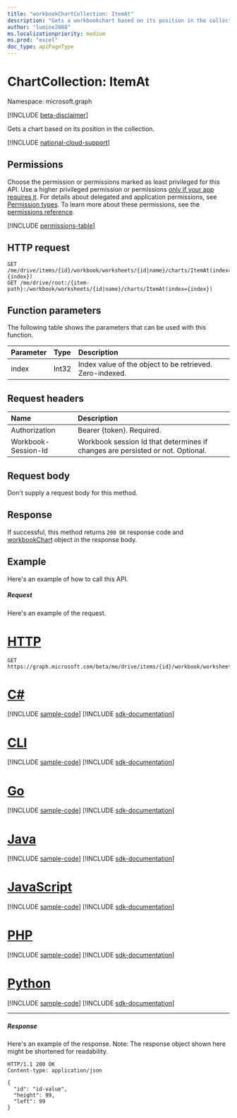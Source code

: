 ```yaml
---
title: "workbookChartCollection: ItemAt"
description: "Gets a workbookchart based on its position in the collection."
author: "lumine2008"
ms.localizationpriority: medium
ms.prod: "excel"
doc_type: apiPageType
---
```


# ChartCollection: ItemAt

Namespace: microsoft.graph

[!INCLUDE [beta-disclaimer](../../includes/beta-disclaimer.md)]

Gets a chart based on its position in the collection.

[!INCLUDE [national-cloud-support](../../includes/global-us.md)]

## Permissions
Choose the permission or permissions marked as least privileged for this API. Use a higher privileged permission or permissions [only if your app requires it](/graph/permissions-overview#best-practices-for-using-microsoft-graph-permissions). For details about delegated and application permissions, see [Permission types](/graph/permissions-overview#permission-types). To learn more about these permissions, see the [permissions reference](/graph/permissions-reference).

<!-- { "blockType": "permissions", "name": "chartcollection_itemat" } -->
[!INCLUDE [permissions-table](../includes/permissions/chartcollection-itemat-permissions.md)]

## HTTP request
<!-- { "blockType": "ignored" } -->
```http
GET /me/drive/items/{id}/workbook/worksheets/{id|name}/charts/ItemAt(index={index})
GET /me/drive/root:/{item-path}:/workbook/worksheets/{id|name}/charts/ItemAt(index={index})
```

## Function parameters

The following table shows the parameters that can be used with this function.

|Parameter|Type|Description|
|:---|:---|:---|
|index|Int32|Index value of the object to be retrieved. Zero-indexed.|

## Request headers
| Name       | Description|
|:---------------|:----------|
| Authorization  | Bearer {token}. Required. |
| Workbook-Session-Id  | Workbook session Id that determines if changes are persisted or not. Optional.|

## Request body

Don't supply a request body for this method.

## Response

If successful, this method returns `200 OK` response code and [workbookChart](../resources/workbookchart.md) object in the response body.

## Example
Here's an example of how to call this API.
##### Request
Here's an example of the request.

# [HTTP](#tab/http)
<!-- {
  "blockType": "request",
  "name": "chartcollection_itemat"
}-->
```msgraph-interactive
GET https://graph.microsoft.com/beta/me/drive/items/{id}/workbook/worksheets/{id|name}/charts/ItemAt(index=8)
```

# [C#](#tab/csharp)
[!INCLUDE [sample-code](../includes/snippets/csharp/chartcollection-itemat-csharp-snippets.md)]
[!INCLUDE [sdk-documentation](../includes/snippets/snippets-sdk-documentation-link.md)]

# [CLI](#tab/cli)
[!INCLUDE [sample-code](../includes/snippets/cli/chartcollection-itemat-cli-snippets.md)]
[!INCLUDE [sdk-documentation](../includes/snippets/snippets-sdk-documentation-link.md)]

# [Go](#tab/go)
[!INCLUDE [sample-code](../includes/snippets/go/chartcollection-itemat-go-snippets.md)]
[!INCLUDE [sdk-documentation](../includes/snippets/snippets-sdk-documentation-link.md)]

# [Java](#tab/java)
[!INCLUDE [sample-code](../includes/snippets/java/chartcollection-itemat-java-snippets.md)]
[!INCLUDE [sdk-documentation](../includes/snippets/snippets-sdk-documentation-link.md)]

# [JavaScript](#tab/javascript)
[!INCLUDE [sample-code](../includes/snippets/javascript/chartcollection-itemat-javascript-snippets.md)]
[!INCLUDE [sdk-documentation](../includes/snippets/snippets-sdk-documentation-link.md)]

# [PHP](#tab/php)
[!INCLUDE [sample-code](../includes/snippets/php/chartcollection-itemat-php-snippets.md)]
[!INCLUDE [sdk-documentation](../includes/snippets/snippets-sdk-documentation-link.md)]

# [Python](#tab/python)
[!INCLUDE [sample-code](../includes/snippets/python/chartcollection-itemat-python-snippets.md)]
[!INCLUDE [sdk-documentation](../includes/snippets/snippets-sdk-documentation-link.md)]

---

##### Response
Here's an example of the response. Note: The response object shown here might be shortened for readability.
<!-- {
  "blockType": "response",
  "truncated": true,
  "@odata.type": "microsoft.graph.workbookChart"
} -->
```http
HTTP/1.1 200 OK
Content-type: application/json

{
  "id": "id-value",
  "height": 99,
  "left": 99
}
```

<!-- uuid: 8fcb5dbc-d5aa-4681-8e31-b001d5168d79
2015-10-25 14:57:30 UTC -->
<!--
{
  "type": "#page.annotation",
  "description": "ChartCollection: ItemAt",
  "keywords": "",
  "section": "documentation",
  "tocPath": "",
  "suppressions": [
  ]
}
-->


